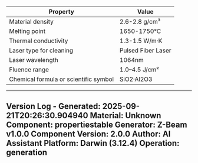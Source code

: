 | Property | Value |
|----------|-------|
| Material density | 2.6-2.8 g/cm³ |
| Melting point | 1650-1750°C |
| Thermal conductivity | 1.3-1.5 W/m·K |
| Laser type for cleaning | Pulsed Fiber Laser |
| Laser wavelength | 1064nm |
| Fluence range | 1.0–4.5 J/cm² |
| Chemical formula or scientific symbol | SiO2·Al2O3 |


---
Version Log - Generated: 2025-09-21T20:26:30.904940
Material: Unknown
Component: propertiestable
Generator: Z-Beam v1.0.0
Component Version: 2.0.0
Author: AI Assistant
Platform: Darwin (3.12.4)
Operation: generation
---